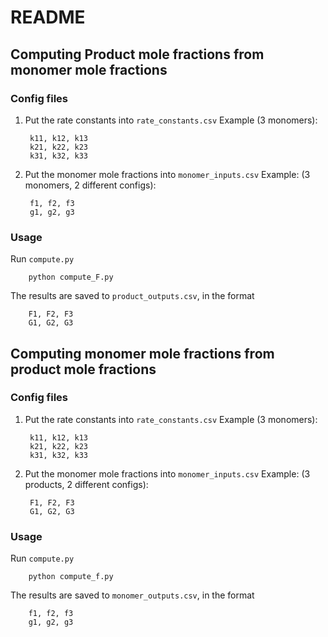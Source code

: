 # README

## Computing Product mole fractions from monomer mole fractions

### Config files

1. Put the rate constants into ```rate_constants.csv```
    Example (3 monomers):

        k11, k12, k13
        k21, k22, k23
        k31, k32, k33

2. Put the monomer mole fractions into ```monomer_inputs.csv```
    Example: (3 monomers, 2 different configs):

        f1, f2, f3
        g1, g2, g3

### Usage

Run ```compute.py```

        python compute_F.py

The results are saved to ```product_outputs.csv```, in the format

        F1, F2, F3
        G1, G2, G3

## Computing monomer mole fractions from product mole fractions

### Config files

1. Put the rate constants into ```rate_constants.csv```
    Example (3 monomers):

        k11, k12, k13
        k21, k22, k23
        k31, k32, k33

2. Put the monomer mole fractions into ```monomer_inputs.csv```
    Example: (3 products, 2 different configs):

        F1, F2, F3
        G1, G2, G3

### Usage

Run ```compute.py```

        python compute_f.py

The results are saved to ```monomer_outputs.csv```, in the format

        f1, f2, f3
        g1, g2, g3
